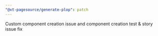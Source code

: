```yaml
---
"@xt-pagesource/generate-plop": patch
---
```


Custom component creation issue and component creation test & story issue fix

